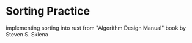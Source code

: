 # Sorting Practice
implementing sorting into rust from "Algorithm Design Manual" book by Steven S. Skiena